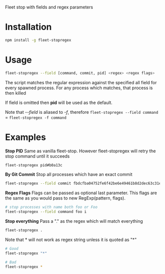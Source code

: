 Fleet stop with fields and regex parameters

# Installation
```bash
npm install -g fleet-stopregex
```

# Usage
```bash
fleet-stopregex --field [command, commit, pid] <regex> <regex flags>
```
The script matches the regular expression against the specified all field for every spawned process. For any process which matches, that process is then killed

If field is omitted then **pid** will be used as the default.

Note that *--field* is aliased to *-f*, therefore
`fleet-stopregex --field command` = `fleet-stopregex -f command`

# Examples

**Stop PID**
Same as vanilla fleet-stop. However fleet-stopregex will retry the stop command until it succeeds
```bash
fleet-stopregex pid#b0a13c
```

**By Git Commit**
Stop all processes which have an exact commit
```bash
fleet-stopregex --field commit fbdcfba04752fe6f42be6e49461b8d2dec63c31e
```

**Regex Flags**
Flags can be passed as optional last parameter. This flags are the same as you would pass to new RegExp(pattern, flags).

```bash
# stop processes with name both foo or Foo
fleet-stopregex --field command foo i
```

**Stop everything**
Pass a "." as the regex which will match everything
```bash
fleet-stopregex .
```

Note that * will not work as regex string unless it is quoted as "*"
```bash
# Good
fleet-stopregex "*"
```
```bash
# Bad
fleet-stopregex *
```
